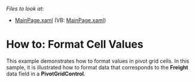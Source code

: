 <!-- default file list -->
*Files to look at*:

* [MainPage.xaml](./CS/DXPivotGrid_StandardFormatting/MainPage.xaml) (VB: [MainPage.xaml](./VB/DXPivotGrid_StandardFormatting/MainPage.xaml))
<!-- default file list end -->
# How to: Format Cell Values


<p>This example demonstrates how to format values in pivot grid cells. In this sample, it is illustrated how to format data that corresponds to the <strong>Freight</strong> data field in a <strong>PivotGridControl</strong>.</p><br />


<br/>


